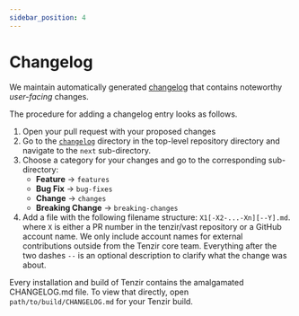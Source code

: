 ```yaml
---
sidebar_position: 4
---
```


# Changelog

We maintain automatically generated [changelog](/changelog) that contains
noteworthy *user-facing* changes.

The procedure for adding a changelog entry looks as follows.

1. Open your pull request with your proposed changes
2. Go to the [`changelog`](https://github.com/tenzir/vast/tree/main/changelog)
   directory in the top-level repository directory and navigate to the
   `next` sub-directory.
3. Choose a category for your changes and go to the corresponding sub-directory:
   - **Feature** → `features`
   - **Bug Fix** → `bug-fixes`
   - **Change** → `changes`
   - **Breaking Change** → `breaking-changes`
4. Add a file with the following filename structure: `X1[-X2-...-Xn][--Y].md`.
   where `X` is either a PR number in the tenzir/vast repository or a GitHub
   account name. We only include account names for external contributions
   outside from the Tenzir core team. Everything after the two dashes `--` is an
   optional description to clarify what the change was about.

Every installation and build of Tenzir contains the amalgamated CHANGELOG.md
file. To view that directly, open `path/to/build/CHANGELOG.md` for your Tenzir
build.
